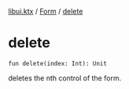 [libui.ktx](../index.md) / [Form](index.md) / [delete](./delete.md)

# delete

`fun delete(index: Int): Unit`

deletes the nth control of the form.

